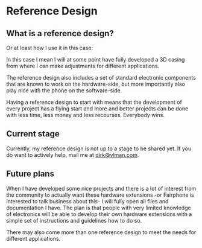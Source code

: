 # Reference Design

## What is a reference design?

Or at least how I use it in this case:

In this case I mean I will at some point have fully developed a 3D casing from where I can make adjustments for different applications.

The reference design also includes a set of standard electronic components that are known to work on the hardware-side, but more importantly also play nice with the phone on the software-side.

Having a reference design to start with means that the development of every project has a flying start and more and better projects can be done with less time, less money and less recourses. Everybody wins.

## Current stage

Currently, my reference design is not up to a stage to be shared yet. If you do want to actively help, mail me at dirk@vlman.com.

## Future plans

When I have developed some nice projects and there is a lot of interest from the community to actually want these hardware extensions -or Fairphone is interested to talk business about this- I will fully open all files and documentation I have. The plan is that people with very limited knowledge of electronics will be able to develop their own hardware extensions with a simple set of instructions and guidelines how to do so.

There may also come more than one reference design to meet the needs for different applications.